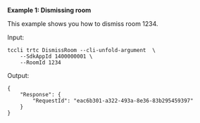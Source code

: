 **Example 1: Dismissing room**

This example shows you how to dismiss room 1234.

Input: 

```
tccli trtc DismissRoom --cli-unfold-argument  \
    --SdkAppId 1400000001 \
    --RoomId 1234
```

Output: 
```
{
    "Response": {
        "RequestId": "eac6b301-a322-493a-8e36-83b295459397"
    }
}
```

